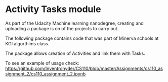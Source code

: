# Activity Tasks module
As part of the Udacity Machine learning nanodegree, creating and uploading a package
is on of the projects to carry out.

The following package contains code that was part of Minerva schools at KGI algorthims
class. 

The package allows creation of Activities and link them with Tasks.

To see an example of usage check: https://github.com/Inventrohyder/CS110/blob/master/Assignments/cs110_assignment_2/cs110_assignment_2.ipynb